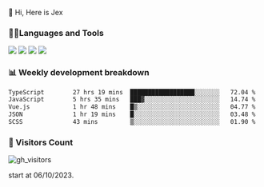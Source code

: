  👋 Hi, Here is Jex

 

### 🧑‍💻Languages and Tools

<code><a href="https://react.dev"><img src="https://api.iconify.design/logos:react.svg" /></a></code>
<code><a href="https://github.com/vuejs/core"><img src="https://api.iconify.design/logos:vue.svg" /></a></code> 
<code><a href="https://github.com/microsoft/TypeScript"><img src="https://api.iconify.design/logos:typescript-icon.svg" /></a></code>
<code><a href="https://threejs.org/"><img src="https://api.iconify.design/logos:threejs.svg" /></a></code>

### 📊 Weekly development breakdown

<!--START_SECTION:waka-->

```txt
TypeScript        27 hrs 19 mins  ██████████████████░░░░░░░   72.04 %
JavaScript        5 hrs 35 mins   ███▓░░░░░░░░░░░░░░░░░░░░░   14.74 %
Vue.js            1 hr 48 mins    █▒░░░░░░░░░░░░░░░░░░░░░░░   04.77 %
JSON              1 hr 19 mins    █░░░░░░░░░░░░░░░░░░░░░░░░   03.48 %
SCSS              43 mins         ▒░░░░░░░░░░░░░░░░░░░░░░░░   01.90 %
```

<!--END_SECTION:waka-->


### 👀 Visitors Count

![gh_visitors](https://profile-counter.glitch.me/jexlau/count.svg)

start at 06/10/2023.
